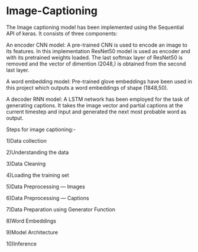 # Image-Captioning
The Image captioning model has been implemented using the Sequential API of keras. It consists of three components:

An encoder CNN model: A pre-trained CNN is used to encode an image to its features. In this implementation ResNet50 model is used as encoder and with its pretrained weights loaded. The last softmax layer of ResNet50 is removed and the vector of dimention (2048,) is obtained from the second last layer.

A word embedding model: Pre-trained glove embeddings have been used in this project which outputs a word embeddings of shape (1848,50).

A decoder RNN model: A LSTM network has been employed for the task of generating captions. It takes the image vector and partial captions at the current timestep and input and generated the next most probable word as output.

Steps for image captioning:-

1)Data collection
        
2)Understanding the data

3)Data Cleaning

4)Loading the training set

5)Data Preprocessing — Images

6)Data Preprocessing — Captions

7)Data Preparation using Generator Function

8)Word Embeddings

9)Model Architecture

10)Inference
